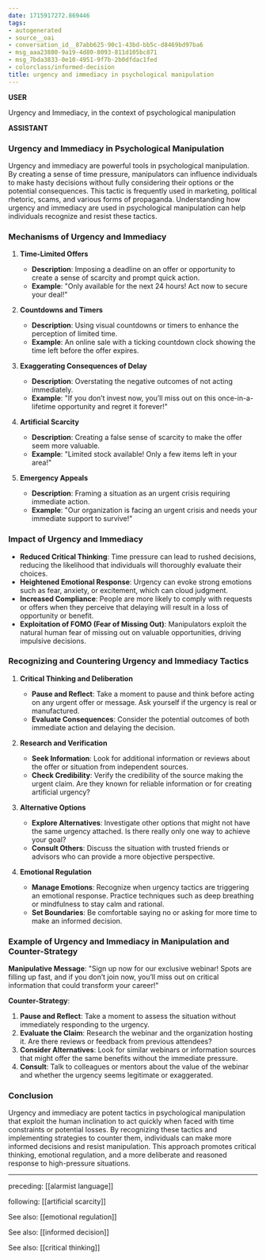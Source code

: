 ```yaml
---
date: 1715917272.869446
tags:
- autogenerated
- source__oai
- conversation_id__87abb625-90c1-43bd-bb5c-d8469bd97ba6
- msg_aaa23880-9a19-4d80-8093-811d105bc871
- msg_7bda3833-0e10-4951-9f7b-2b0dfdac1fed
- colorclass/informed-decision
title: urgency and immediacy in psychological manipulation
---
```


**USER**

Urgency and Immediacy, in the context of psychological manipulation


**ASSISTANT**

### Urgency and Immediacy in Psychological Manipulation

Urgency and immediacy are powerful tools in psychological manipulation. By creating a sense of time pressure, manipulators can influence individuals to make hasty decisions without fully considering their options or the potential consequences. This tactic is frequently used in marketing, political rhetoric, scams, and various forms of propaganda. Understanding how urgency and immediacy are used in psychological manipulation can help individuals recognize and resist these tactics.

### Mechanisms of Urgency and Immediacy

1. **Time-Limited Offers**
   - **Description**: Imposing a deadline on an offer or opportunity to create a sense of scarcity and prompt quick action.
   - **Example**: "Only available for the next 24 hours! Act now to secure your deal!"

2. **Countdowns and Timers**
   - **Description**: Using visual countdowns or timers to enhance the perception of limited time.
   - **Example**: An online sale with a ticking countdown clock showing the time left before the offer expires.

3. **Exaggerating Consequences of Delay**
   - **Description**: Overstating the negative outcomes of not acting immediately.
   - **Example**: "If you don’t invest now, you’ll miss out on this once-in-a-lifetime opportunity and regret it forever!"

4. **Artificial Scarcity**
   - **Description**: Creating a false sense of scarcity to make the offer seem more valuable.
   - **Example**: "Limited stock available! Only a few items left in your area!"

5. **Emergency Appeals**
   - **Description**: Framing a situation as an urgent crisis requiring immediate action.
   - **Example**: "Our organization is facing an urgent crisis and needs your immediate support to survive!"

### Impact of Urgency and Immediacy

- **Reduced Critical Thinking**: Time pressure can lead to rushed decisions, reducing the likelihood that individuals will thoroughly evaluate their choices.
- **Heightened Emotional Response**: Urgency can evoke strong emotions such as fear, anxiety, or excitement, which can cloud judgment.
- **Increased Compliance**: People are more likely to comply with requests or offers when they perceive that delaying will result in a loss of opportunity or benefit.
- **Exploitation of FOMO (Fear of Missing Out)**: Manipulators exploit the natural human fear of missing out on valuable opportunities, driving impulsive decisions.

### Recognizing and Countering Urgency and Immediacy Tactics

1. **Critical Thinking and Deliberation**
   - **Pause and Reflect**: Take a moment to pause and think before acting on any urgent offer or message. Ask yourself if the urgency is real or manufactured.
   - **Evaluate Consequences**: Consider the potential outcomes of both immediate action and delaying the decision.

2. **Research and Verification**
   - **Seek Information**: Look for additional information or reviews about the offer or situation from independent sources.
   - **Check Credibility**: Verify the credibility of the source making the urgent claim. Are they known for reliable information or for creating artificial urgency?

3. **Alternative Options**
   - **Explore Alternatives**: Investigate other options that might not have the same urgency attached. Is there really only one way to achieve your goal?
   - **Consult Others**: Discuss the situation with trusted friends or advisors who can provide a more objective perspective.

4. **Emotional Regulation**
   - **Manage Emotions**: Recognize when urgency tactics are triggering an emotional response. Practice techniques such as deep breathing or mindfulness to stay calm and rational.
   - **Set Boundaries**: Be comfortable saying no or asking for more time to make an informed decision.

### Example of Urgency and Immediacy in Manipulation and Counter-Strategy

**Manipulative Message**: "Sign up now for our exclusive webinar! Spots are filling up fast, and if you don’t join now, you’ll miss out on critical information that could transform your career!"

**Counter-Strategy**:
1. **Pause and Reflect**: Take a moment to assess the situation without immediately responding to the urgency.
2. **Evaluate the Claim**: Research the webinar and the organization hosting it. Are there reviews or feedback from previous attendees?
3. **Consider Alternatives**: Look for similar webinars or information sources that might offer the same benefits without the immediate pressure.
4. **Consult**: Talk to colleagues or mentors about the value of the webinar and whether the urgency seems legitimate or exaggerated.

### Conclusion

Urgency and immediacy are potent tactics in psychological manipulation that exploit the human inclination to act quickly when faced with time constraints or potential losses. By recognizing these tactics and implementing strategies to counter them, individuals can make more informed decisions and resist manipulation. This approach promotes critical thinking, emotional regulation, and a more deliberate and reasoned response to high-pressure situations.


---

preceding: [[alarmist language]]  


following: [[artificial scarcity]]

See also: [[emotional regulation]]


See also: [[informed decision]]


See also: [[critical thinking]]